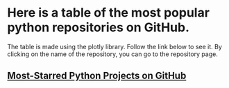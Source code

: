 # Here is a table of the most popular python repositories on GitHub.
The table is made using the plotly library.
Follow the link below to see it.
By clicking on the name of the repository, you can go to the repository page.

## [Most-Starred Python Projects on GitHub](https://agmrv.github.io/data-visualization/python_repos.html)
